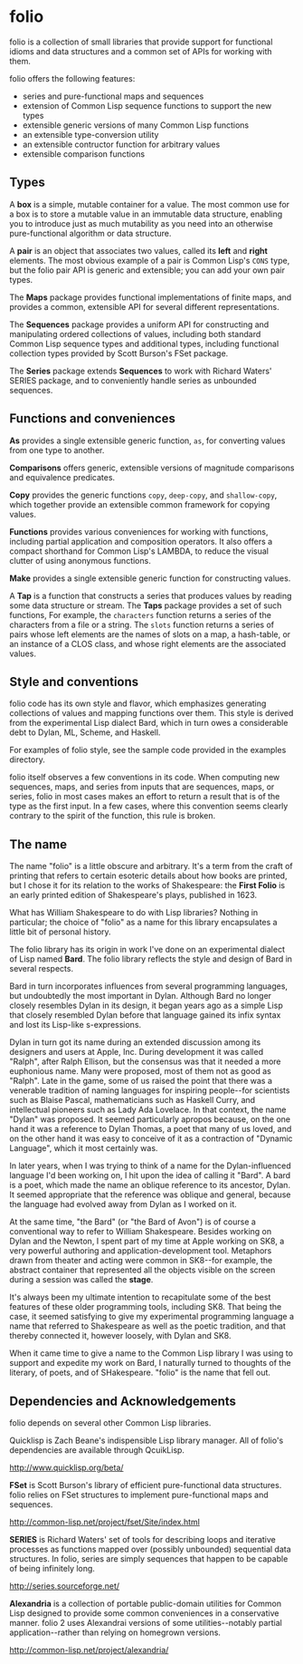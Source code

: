 # folio

folio is a collection of small libraries that provide support for
functional idioms and data structures and a common set of APIs for
working with them.

folio offers the following features:

- series and pure-functional maps and sequences
- extension of Common Lisp sequence functions to support the new types
- extensible generic versions of many Common Lisp  functions
- an extensible type-conversion utility
- an extensible contructor function for arbitrary values
- extensible comparison functions

## Types

A **box** is a simple, mutable container for a value. The most common
use for a box is to store a mutable value in an immutable data
structure, enabling you to introduce just as much mutability as you
need into an otherwise pure-functional algorithm or data structure.

A **pair** is an object that associates two values, called its
**left** and **right** elements. The most obvious example of a
pair is Common Lisp's `CONS` type, but the folio pair API is
generic and extensible; you can add your own pair types.

The **Maps** package provides functional implementations of finite
maps, and provides a common, extensible API for several different
representations.

The **Sequences** package provides a uniform API for constructing and
manipulating ordered collections of values, including both standard
Common Lisp sequence types and additional types, including functional
collection types provided by Scott Burson's FSet package.

The **Series** package extends **Sequences** to work with Richard
Waters' SERIES package, and to conveniently handle series as unbounded
sequences.

## Functions and conveniences

**As** provides a single extensible generic function, `as`, for
converting values from one type to another.

**Comparisons** offers generic, extensible versions of magnitude
comparisons and equivalence predicates.

**Copy** provides the generic functions `copy`, `deep-copy`, and
`shallow-copy`, which together provide an extensible common framework
for copying values.

**Functions** provides various conveniences for working with
functions, including partial application and composition operators. It
also offers a compact shorthand for Common Lisp's LAMBDA, to reduce
the visual clutter of using anonymous functions.

**Make** provides a single extensible generic function for
constructing values.

A **Tap** is a function that constructs a series that produces values
by reading some data structure or stream. The **Taps** package
provides a set of such functions, For example, the `characters`
function returns a series of the characters from a file or a
string. The `slots` function returns a series of pairs whose left
elements are the names of slots on a map, a hash-table, or an instance
of a CLOS class, and whose right elements are the associated values.


## Style and conventions

folio code has its own style and flavor, which emphasizes generating
collections of values and mapping functions over them. This style is
derived from the experimental Lisp dialect Bard, which in turn owes a
considerable debt to Dylan, ML, Scheme, and Haskell.

For examples of folio style, see the sample code provided in the
examples directory.

folio itself observes a few conventions in its code. When computing new sequences, maps, and series from inputs that are sequences, maps, or series, folio in most cases makes an effort to return a result that is of the type as the first input. In a few cases, where this convention seems clearly contrary to the spirit of the function, this rule is broken.

## The name

The name "folio" is a little obscure and arbitrary. It's a term from the craft of printing that refers to certain esoteric details about how books are printed, but I chose it for its relation to the works of Shakespeare: the **First Folio** is an early printed edition of Shakespeare's plays, published in 1623.

What has William Shakespeare to do with Lisp libraries? Nothing in particular; the choice of "folio" as a name for this library encapsulates a little bit of personal history.

The folio library has its origin in work I've done on an experimental dialect of Lisp named **Bard**. The folio library reflects the style and design of Bard in several respects.

Bard in turn incorporates influences from several programming languages, but undoubtedly the most important in Dylan. Although Bard no longer closely resembles Dylan in its design, it began years ago as a simple Lisp that closely resembled Dylan before that language gained its infix syntax and lost its Lisp-like s-expressions.

Dylan in turn got its name during an extended discussion among its designers and users at Apple, Inc. During development it was called "Ralph", after Ralph Ellison, but the consensus was that it needed a more euphonious name. Many were proposed, most of them not as good as "Ralph". Late in the game, some of us raised the point that there was a venerable tradition of naming languages for inspiring people--for scientists such as Blaise Pascal, mathematicians such as Haskell Curry, and intellectual pioneers such as Lady Ada Lovelace. In that context, the name "Dylan" was proposed. It seemed particularly apropos because, on the one hand it was a reference to Dylan Thomas, a poet that many of us loved, and on the other hand it was easy to conceive of it as a contraction of "Dynamic Language", which it most certainly was.

In later years, when I was trying to think of a name for the Dylan-influenced language I'd been working on, I hit upon the idea of calling it "Bard". A bard is a poet, which made the name an oblique reference to its ancestor, Dylan. It seemed appropriate that the reference was oblique and general, because the language had evolved away from Dylan as I worked on it.

At the same time, "the Bard" (or "the Bard of Avon") is of course a conventional way to refer to William Shakespeare. Besides working on Dylan and the Newton, I spent part of my time at Apple working on SK8, a very powerful authoring and application-development tool. Metaphors drawn from theater and acting were common in SK8--for example, the abstract container that represented all the objects visible on the screen during a session was called the **stage**.

It's always been my ultimate intention to recapitulate some of the best features of these older programming tools, including SK8. That being the case, it seemed satisfying to give my experimental programming language a name that referred to Shakespeare as well as the poetic tradition, and that thereby connected it, however loosely, with Dylan and SK8. 

When it came time to give a name to the Common Lisp library I was using to support and expedite my work on Bard, I naturally turned to thoughts of the literary, of poets, and of SHakespeare. "folio" is the name that fell out.

## Dependencies and Acknowledgements

folio depends on several other Common Lisp libraries. 

Quicklisp is Zach Beane's indispensible Lisp library manager. All of
folio's dependencies are available through QcuikLisp.

http://www.quicklisp.org/beta/

**FSet** is Scott Burson's library of efficient pure-functional data
structures. folio relies on FSet structures to implement
pure-functional maps and sequences.

http://common-lisp.net/project/fset/Site/index.html

**SERIES** is Richard Waters' set of tools for describing loops and
iterative processes as functions mapped over (possibly unbounded)
sequential data structures. In folio, series are simply sequences that
happen to be capable of being infinitely long.

http://series.sourceforge.net/

**Alexandria** is a collection of portable public-domain utilities for
Common Lisp designed to provide some common conveniences in a
conservative manner. folio 2 uses Alexandrai versions of some
utilities--notably partial application--rather than relying on
homegrown versions.

http://common-lisp.net/project/alexandria/

